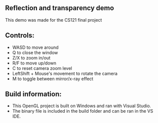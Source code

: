 ## Reflection and transparency demo
This demo was made for the CS121 final project

## Controls:
- WASD to move around
- Q to close the window
- Z/X to zoom in/out
- R/F to move up/down
- C to reset camera zoom level
- LeftShift + Mouse's movement to rotate the camera
- M to toggle between mirror/x-ray effect

## Build information:
- This OpenGL project is built on Windows and ran with Visual Studio.
- The binary file is included in the build folder and can be ran in the VS IDE.
